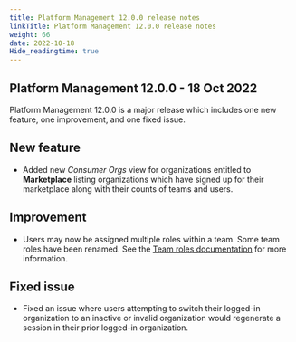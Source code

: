 ```yaml
---
title: Platform Management 12.0.0 release notes
linkTitle: Platform Management 12.0.0 release notes
weight: 66
date: 2022-10-18
Hide_readingtime: true
---
```


## Platform Management 12.0.0 - 18 Oct 2022

Platform Management 12.0.0 is a major release which includes one new feature, one improvement, and one fixed issue.

## New feature

* Added new *Consumer Orgs* view for organizations entitled to **Marketplace** listing organizations which have signed up for their marketplace along with their counts of teams and users.

## Improvement

* Users may now be assigned multiple roles within a team. Some team roles have been renamed. See the [Team roles documentation](https://docs.axway.com/bundle/platform-management/page/docs/management_guide/organizations/organization_roles_and_features/index.html#team-roles) for more information.

## Fixed issue

* Fixed an issue where users attempting to switch their logged-in organization to an inactive or invalid organization would regenerate a session in their prior logged-in organization.
